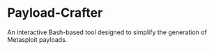 # Payload-Crafter
An interactive Bash-based tool designed to simplify the generation of Metasploit payloads.
